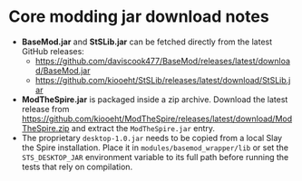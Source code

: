 # Core modding jar download notes

- **BaseMod.jar** and **StSLib.jar** can be fetched directly from the latest GitHub
  releases:
  - https://github.com/daviscook477/BaseMod/releases/latest/download/BaseMod.jar
  - https://github.com/kiooeht/StSLib/releases/latest/download/StSLib.jar
- **ModTheSpire.jar** is packaged inside a zip archive. Download the latest
  release from https://github.com/kiooeht/ModTheSpire/releases/latest/download/ModTheSpire.zip
  and extract the `ModTheSpire.jar` entry.
- The proprietary `desktop-1.0.jar` needs to be copied from a local Slay the
  Spire installation. Place it in `modules/basemod_wrapper/lib` or set the
  `STS_DESKTOP_JAR` environment variable to its full path before running the
  tests that rely on compilation.
